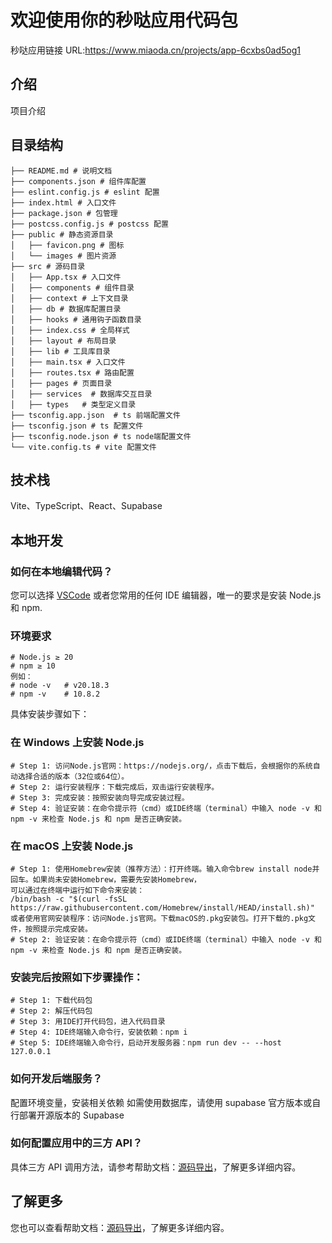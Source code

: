 # 欢迎使用你的秒哒应用代码包
秒哒应用链接
    URL:https://www.miaoda.cn/projects/app-6cxbs0ad5og1

## 介绍

项目介绍

## 目录结构

```
├── README.md # 说明文档
├── components.json # 组件库配置
├── eslint.config.js # eslint 配置
├── index.html # 入口文件
├── package.json # 包管理
├── postcss.config.js # postcss 配置
├── public # 静态资源目录
│   ├── favicon.png # 图标
│   └── images # 图片资源
├── src # 源码目录
│   ├── App.tsx # 入口文件
│   ├── components # 组件目录
│   ├── context # 上下文目录
│   ├── db # 数据库配置目录
│   ├── hooks # 通用钩子函数目录
│   ├── index.css # 全局样式
│   ├── layout # 布局目录
│   ├── lib # 工具库目录
│   ├── main.tsx # 入口文件
│   ├── routes.tsx # 路由配置
│   ├── pages # 页面目录
│   ├── services  # 数据库交互目录
│   ├── types   # 类型定义目录
├── tsconfig.app.json  # ts 前端配置文件
├── tsconfig.json # ts 配置文件
├── tsconfig.node.json # ts node端配置文件
└── vite.config.ts # vite 配置文件
```

## 技术栈

Vite、TypeScript、React、Supabase

## 本地开发

### 如何在本地编辑代码？

您可以选择 [VSCode](https://code.visualstudio.com/Download) 或者您常用的任何 IDE 编辑器，唯一的要求是安装 Node.js 和 npm.

### 环境要求

```
# Node.js ≥ 20
# npm ≥ 10
例如：
# node -v   # v20.18.3
# npm -v    # 10.8.2
```

具体安装步骤如下：

### 在 Windows 上安装 Node.js

```
# Step 1: 访问Node.js官网：https://nodejs.org/，点击下载后，会根据你的系统自动选择合适的版本（32位或64位）。
# Step 2: 运行安装程序：下载完成后，双击运行安装程序。
# Step 3: 完成安装：按照安装向导完成安装过程。
# Step 4: 验证安装：在命令提示符（cmd）或IDE终端（terminal）中输入 node -v 和 npm -v 来检查 Node.js 和 npm 是否正确安装。
```

### 在 macOS 上安装 Node.js

```
# Step 1: 使用Homebrew安装（推荐方法）：打开终端。输入命令brew install node并回车。如果尚未安装Homebrew，需要先安装Homebrew，
可以通过在终端中运行如下命令来安装：
/bin/bash -c "$(curl -fsSL https://raw.githubusercontent.com/Homebrew/install/HEAD/install.sh)"
或者使用官网安装程序：访问Node.js官网。下载macOS的.pkg安装包。打开下载的.pkg文件，按照提示完成安装。
# Step 2: 验证安装：在命令提示符（cmd）或IDE终端（terminal）中输入 node -v 和 npm -v 来检查 Node.js 和 npm 是否正确安装。
```

### 安装完后按照如下步骤操作：

```
# Step 1: 下载代码包
# Step 2: 解压代码包
# Step 3: 用IDE打开代码包，进入代码目录
# Step 4: IDE终端输入命令行，安装依赖：npm i
# Step 5: IDE终端输入命令行，启动开发服务器：npm run dev -- --host 127.0.0.1
```

### 如何开发后端服务？

配置环境变量，安装相关依赖
如需使用数据库，请使用 supabase 官方版本或自行部署开源版本的 Supabase

### 如何配置应用中的三方 API？

具体三方 API 调用方法，请参考帮助文档：[源码导出](https://cloud.baidu.com/doc/MIAODA/s/Xmewgmsq7)，了解更多详细内容。

## 了解更多

您也可以查看帮助文档：[源码导出](https://cloud.baidu.com/doc/MIAODA/s/Xmewgmsq7)，了解更多详细内容。
